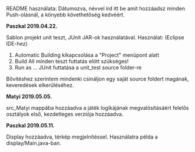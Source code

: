 README használata:
Dátumozva, névvel írd itt be amit hozzáadsz minden Push-olásnál, a könyebb követhetőség kedvéért. 

**Paszkal 2019.04.22.**

Sablon projekt unit teszt, JUnit JAR-ok használatával.
Használat: (Eclipse IDE-hez)
1. Automatic Building kikapcsolása a "Project" menüpont alatt
2. Build All minden teszt futtatás elött szükséges!
3. Run as ... JUnit futtatása a unit_test source folder-re

Bővítéshez szerintem mindenki csináljon egy saját source foldert magának, keveredések elkerüléséhez. 



**Matyi 2019.05.05.**

src_Matyi mappába hozzáadva a játék logikájának megvalósításáért felelős osztályok első, kezdetleges verziója hozzáadva.

**Paszkal 2019.05.11.**

Display hozzáadva, térkép megjelnítéssel. Használatra példa a display/Main.java-ban.
